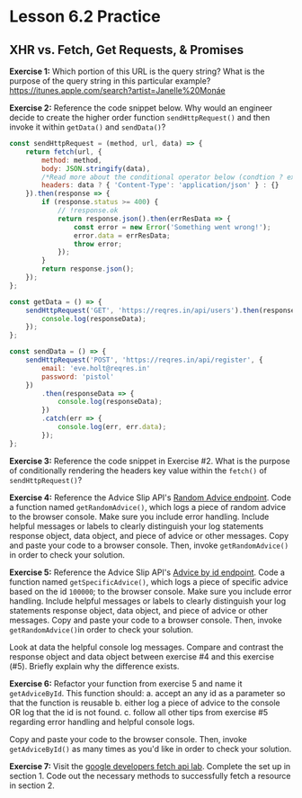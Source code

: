 # Lesson 6.2 Practice

## XHR vs. Fetch, Get Requests, & Promises

**Exercise 1:**
Which portion of this URL is the query string? What is the purpose of the query string in this particular example?
https://itunes.apple.com/search?artist=Janelle%20Monáe

**Exercise 2:**
Reference the code snippet below. Why would an engineer decide to create the higher order function `sendHttpRequest()`
and then invoke it within `getData()` and `sendData()`?

```javascript
const sendHttpRequest = (method, url, data) => {
	return fetch(url, {
		method: method,
		body: JSON.stringify(data),
		/*Read more about the conditional operator below (condtion ? expressionA : expression B) via MDN documenation*/
		headers: data ? { 'Content-Type': 'application/json' } : {}
	}).then(response => {
		if (response.status >= 400) {
			// !response.ok
			return response.json().then(errResData => {
				const error = new Error('Something went wrong!');
				error.data = errResData;
				throw error;
			});
		}
		return response.json();
	});
};

const getData = () => {
	sendHttpRequest('GET', 'https://reqres.in/api/users').then(responseData => {
		console.log(responseData);
	});
};

const sendData = () => {
	sendHttpRequest('POST', 'https://reqres.in/api/register', {
		email: 'eve.holt@reqres.in'
		password: 'pistol'
	})
		.then(responseData => {
			console.log(responseData);
		})
		.catch(err => {
			console.log(err, err.data);
		});
};
```

**Exercise 3:**
Reference the code snippet in Exercise #2. What is the purpose of conditionally rendering the
headers key value within the `fetch()` of `sendHttpRequest()`?

**Exercise 4:**
Reference the Advice Slip API's [Random Advice endpoint](https://api.adviceslip.com/#endpoint-random).
Code a function named `getRandomAdvice()`, which logs a piece of random advice to the browser console.
Make sure you include error handling. Include helpful messages or labels to clearly distinguish your log
statements response object, data object, and piece of advice or other messages. Copy and paste your code to
a browser console. Then, invoke `getRandomAdvice()` in order to check your solution.

**Exercise 5:**
Reference the Advice Slip API's [Advice by id endpoint](https://api.adviceslip.com/#endpoint-id).
Code a function named `getSpecificAdvice()`, which logs a piece of specific advice based on the id `100000`;
to the browser console. Make sure you include error handling. Include helpful messages or labels to clearly
distinguish your log statements response object, data object, and piece of advice or other messages.
Copy and paste your code to a browser console. Then, invoke `getRandomAdvice()`in order to check your solution.

Look at data the helpful console log messages. Compare and contrast the response object and data object
between exercise #4 and this exercise (#5). Briefly explain why the difference exists.

**Exercise 6:**
Refactor your function from exercise 5 and name it `getAdviceById`. This function should:
a. accept an any id as a parameter so that the function is reusable
b. either log a piece of advice to the console OR log that the id is not found.
c. follow all other tips from exercise #5 regarding error handling and helpful console logs.

Copy and paste your code to the browser console. Then, invoke `getAdviceById()` as many times
as you'd like in order to check your solution.

**Exercise 7:**
Visit the [google developers fetch api lab](https://developers.google.com/web/ilt/pwa/lab-fetch-api).
Complete the set up in section 1. Code out the necessary methods to successfully fetch a resource
in section 2.
